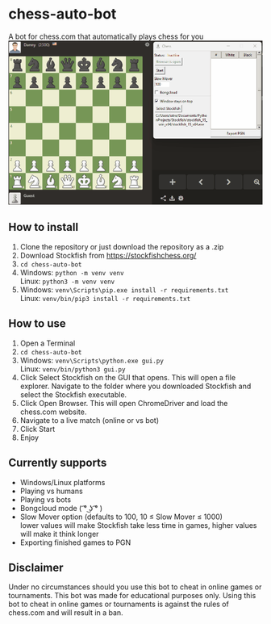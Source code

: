 # chess-auto-bot
A bot for chess.com that automatically plays chess for you  
![](match.gif)

## How to install
1) Clone the repository or just download the repository as a .zip
2) Download Stockfish from https://stockfishchess.org/
3) `cd chess-auto-bot`
4) Windows: `python -m venv venv`  
   Linux: `python3 -m venv venv`
5) Windows: `venv\Scripts\pip.exe install -r requirements.txt`  
   Linux: `venv/bin/pip3 install -r requirements.txt`

## How to use
1) Open a Terminal
2) `cd chess-auto-bot`
3) Windows: `venv\Scripts\python.exe gui.py`  
   Linux: `venv/bin/python3 gui.py`
4) Click Select Stockfish on the GUI that opens. This will open a file explorer. Navigate to the folder where you downloaded Stockfish and select the Stockfish executable.
5) Click Open Browser. This will open ChromeDriver and load the chess.com website.
6) Navigate to a live match (online or vs bot)
7) Click Start
8) Enjoy

## Currently supports
- Windows/Linux platforms
- Playing vs humans
- Playing vs bots
- Bongcloud mode ( ͡° ͜ʖ ͡° )
- Slow Mover option (defaults to 100, 10 &le; Slow Mover &le; 1000)  
  lower values will make Stockfish take less time in games, higher values will make it think longer
- Exporting finished games to PGN

## Disclaimer
Under no circumstances should you use this bot to cheat in online games or tournaments. This bot was made for educational purposes only.
Using this bot to cheat in online games or tournaments is against the rules of chess.com and will result in a ban.
